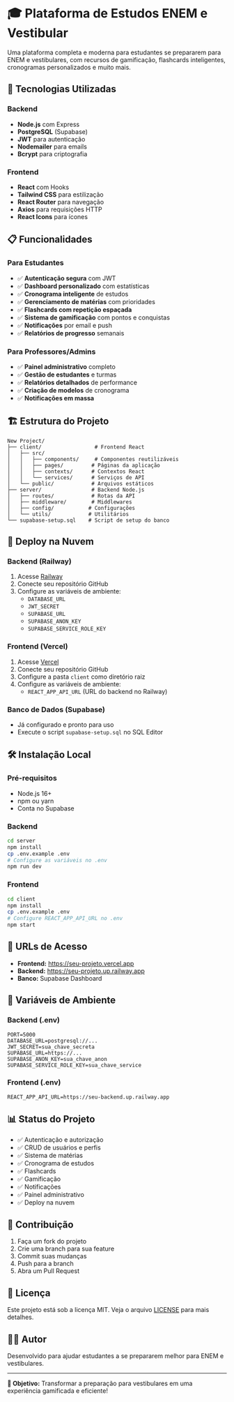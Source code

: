 # 🎓 Plataforma de Estudos ENEM e Vestibular

Uma plataforma completa e moderna para estudantes se prepararem para ENEM e vestibulares, com recursos de gamificação, flashcards inteligentes, cronogramas personalizados e muito mais.

## 🚀 Tecnologias Utilizadas

### Backend
- **Node.js** com Express
- **PostgreSQL** (Supabase)
- **JWT** para autenticação
- **Nodemailer** para emails
- **Bcrypt** para criptografia

### Frontend
- **React** com Hooks
- **Tailwind CSS** para estilização
- **React Router** para navegação
- **Axios** para requisições HTTP
- **React Icons** para ícones

## 📋 Funcionalidades

### Para Estudantes
- ✅ **Autenticação segura** com JWT
- ✅ **Dashboard personalizado** com estatísticas
- ✅ **Cronograma inteligente** de estudos
- ✅ **Gerenciamento de matérias** com prioridades
- ✅ **Flashcards com repetição espaçada**
- ✅ **Sistema de gamificação** com pontos e conquistas
- ✅ **Notificações** por email e push
- ✅ **Relatórios de progresso** semanais

### Para Professores/Admins
- ✅ **Painel administrativo** completo
- ✅ **Gestão de estudantes** e turmas
- ✅ **Relatórios detalhados** de performance
- ✅ **Criação de modelos** de cronograma
- ✅ **Notificações em massa**

## 🏗️ Estrutura do Projeto

```
New Project/
├── client/                 # Frontend React
│   ├── src/
│   │   ├── components/     # Componentes reutilizáveis
│   │   ├── pages/         # Páginas da aplicação
│   │   ├── contexts/      # Contextos React
│   │   └── services/      # Serviços de API
│   └── public/            # Arquivos estáticos
├── server/                # Backend Node.js
│   ├── routes/            # Rotas da API
│   ├── middleware/        # Middlewares
│   ├── config/           # Configurações
│   └── utils/            # Utilitários
└── supabase-setup.sql    # Script de setup do banco
```

## 🚀 Deploy na Nuvem

### Backend (Railway)
1. Acesse [Railway](https://railway.app/)
2. Conecte seu repositório GitHub
3. Configure as variáveis de ambiente:
   - `DATABASE_URL`
   - `JWT_SECRET`
   - `SUPABASE_URL`
   - `SUPABASE_ANON_KEY`
   - `SUPABASE_SERVICE_ROLE_KEY`

### Frontend (Vercel)
1. Acesse [Vercel](https://vercel.com/)
2. Conecte seu repositório GitHub
3. Configure a pasta `client` como diretório raiz
4. Configure as variáveis de ambiente:
   - `REACT_APP_API_URL` (URL do backend no Railway)

### Banco de Dados (Supabase)
- Já configurado e pronto para uso
- Execute o script `supabase-setup.sql` no SQL Editor

## 🛠️ Instalação Local

### Pré-requisitos
- Node.js 16+
- npm ou yarn
- Conta no Supabase

### Backend
```bash
cd server
npm install
cp .env.example .env
# Configure as variáveis no .env
npm run dev
```

### Frontend
```bash
cd client
npm install
cp .env.example .env
# Configure REACT_APP_API_URL no .env
npm start
```

## 📱 URLs de Acesso

- **Frontend:** https://seu-projeto.vercel.app
- **Backend:** https://seu-projeto.up.railway.app
- **Banco:** Supabase Dashboard

## 🔧 Variáveis de Ambiente

### Backend (.env)
```env
PORT=5000
DATABASE_URL=postgresql://...
JWT_SECRET=sua_chave_secreta
SUPABASE_URL=https://...
SUPABASE_ANON_KEY=sua_chave_anon
SUPABASE_SERVICE_ROLE_KEY=sua_chave_service
```

### Frontend (.env)
```env
REACT_APP_API_URL=https://seu-backend.up.railway.app
```

## 📊 Status do Projeto

- ✅ Autenticação e autorização
- ✅ CRUD de usuários e perfis
- ✅ Sistema de matérias
- ✅ Cronograma de estudos
- ✅ Flashcards
- ✅ Gamificação
- ✅ Notificações
- ✅ Painel administrativo
- ✅ Deploy na nuvem

## 🤝 Contribuição

1. Faça um fork do projeto
2. Crie uma branch para sua feature
3. Commit suas mudanças
4. Push para a branch
5. Abra um Pull Request

## 📄 Licença

Este projeto está sob a licença MIT. Veja o arquivo [LICENSE](LICENSE) para mais detalhes.

## 👨‍💻 Autor

Desenvolvido para ajudar estudantes a se prepararem melhor para ENEM e vestibulares.

---

**🎯 Objetivo:** Transformar a preparação para vestibulares em uma experiência gamificada e eficiente! 